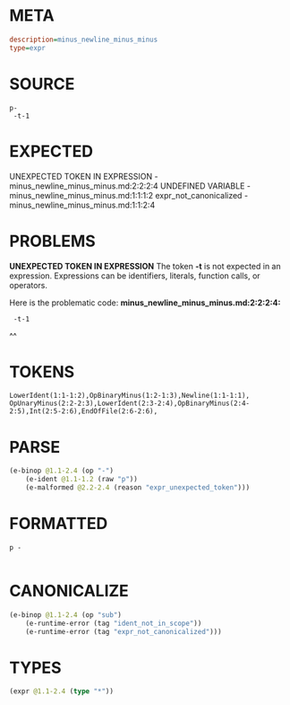 # META
~~~ini
description=minus_newline_minus_minus
type=expr
~~~
# SOURCE
~~~roc
p-
 -t-1
~~~
# EXPECTED
UNEXPECTED TOKEN IN EXPRESSION - minus_newline_minus_minus.md:2:2:2:4
UNDEFINED VARIABLE - minus_newline_minus_minus.md:1:1:1:2
expr_not_canonicalized - minus_newline_minus_minus.md:1:1:2:4
# PROBLEMS
**UNEXPECTED TOKEN IN EXPRESSION**
The token **-t** is not expected in an expression.
Expressions can be identifiers, literals, function calls, or operators.

Here is the problematic code:
**minus_newline_minus_minus.md:2:2:2:4:**
```roc
 -t-1
```
 ^^


# TOKENS
~~~zig
LowerIdent(1:1-1:2),OpBinaryMinus(1:2-1:3),Newline(1:1-1:1),
OpUnaryMinus(2:2-2:3),LowerIdent(2:3-2:4),OpBinaryMinus(2:4-2:5),Int(2:5-2:6),EndOfFile(2:6-2:6),
~~~
# PARSE
~~~clojure
(e-binop @1.1-2.4 (op "-")
	(e-ident @1.1-1.2 (raw "p"))
	(e-malformed @2.2-2.4 (reason "expr_unexpected_token")))
~~~
# FORMATTED
~~~roc
p -
	
~~~
# CANONICALIZE
~~~clojure
(e-binop @1.1-2.4 (op "sub")
	(e-runtime-error (tag "ident_not_in_scope"))
	(e-runtime-error (tag "expr_not_canonicalized")))
~~~
# TYPES
~~~clojure
(expr @1.1-2.4 (type "*"))
~~~
